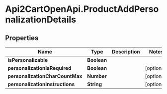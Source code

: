 # Api2CartOpenApi.ProductAddPersonalizationDetails

## Properties

Name | Type | Description | Notes
------------ | ------------- | ------------- | -------------
**isPersonalizable** | **Boolean** |  | 
**personalizationIsRequired** | **Boolean** |  | [optional] 
**personalizationCharCountMax** | **Number** |  | [optional] 
**personalizationInstructions** | **String** |  | [optional] 


